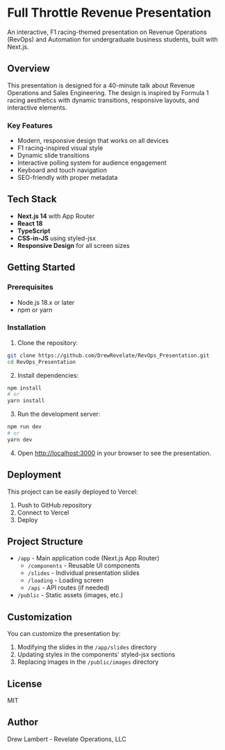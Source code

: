# Full Throttle Revenue Presentation

An interactive, F1 racing-themed presentation on Revenue Operations (RevOps) and Automation for undergraduate business students, built with Next.js.

## Overview

This presentation is designed for a 40-minute talk about Revenue Operations and Sales Engineering. The design is inspired by Formula 1 racing aesthetics with dynamic transitions, responsive layouts, and interactive elements.

### Key Features

- Modern, responsive design that works on all devices
- F1 racing-inspired visual style
- Dynamic slide transitions
- Interactive polling system for audience engagement
- Keyboard and touch navigation
- SEO-friendly with proper metadata

## Tech Stack

- **Next.js 14** with App Router
- **React 18**
- **TypeScript**
- **CSS-in-JS** using styled-jsx
- **Responsive Design** for all screen sizes

## Getting Started

### Prerequisites

- Node.js 18.x or later
- npm or yarn

### Installation

1. Clone the repository:
```bash
git clone https://github.com/DrewRevelate/RevOps_Presentation.git
cd RevOps_Presentation
```

2. Install dependencies:
```bash
npm install
# or
yarn install
```

3. Run the development server:
```bash
npm run dev
# or
yarn dev
```

4. Open [http://localhost:3000](http://localhost:3000) in your browser to see the presentation.

## Deployment

This project can be easily deployed to Vercel:

1. Push to GitHub repository
2. Connect to Vercel
3. Deploy

## Project Structure

- `/app` - Main application code (Next.js App Router)
  - `/components` - Reusable UI components
  - `/slides` - Individual presentation slides
  - `/loading` - Loading screen
  - `/api` - API routes (if needed)
- `/public` - Static assets (images, etc.)

## Customization

You can customize the presentation by:

1. Modifying the slides in the `/app/slides` directory
2. Updating styles in the components' styled-jsx sections
3. Replacing images in the `/public/images` directory

## License

MIT

## Author

Drew Lambert - Revelate Operations, LLC
